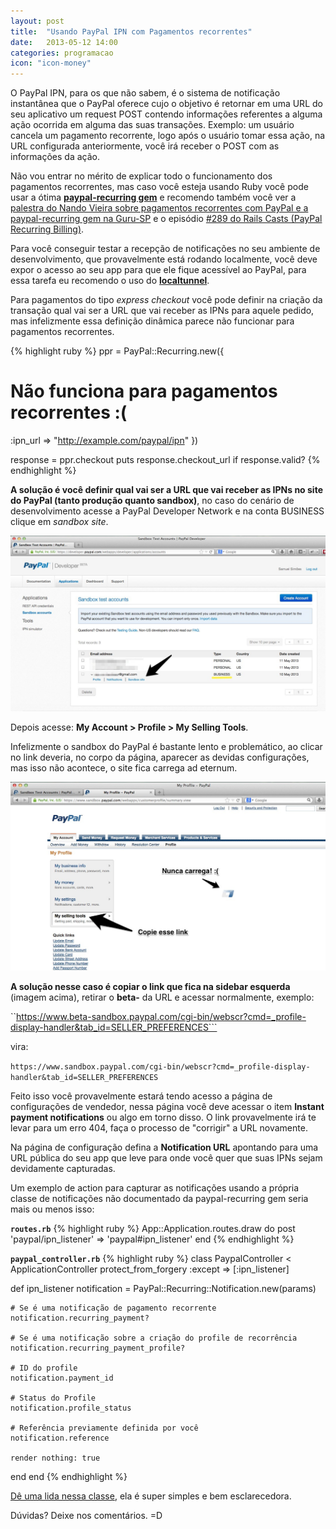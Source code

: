 ```yaml
---
layout: post
title:  "Usando PayPal IPN com Pagamentos recorrentes"
date:   2013-05-12 14:00
categories: programacao
icon: "icon-money"
---
```


O PayPal IPN, para os que não sabem, é o sistema de notificação instantânea que o PayPal oferece cujo o objetivo é retornar em uma URL do seu aplicativo um request POST contendo informações referentes a alguma ação ocorrida em alguma das suas transações. Exemplo: um usuário cancela um pagamento recorrente, logo após o usuário tomar essa ação, na URL configurada anteriormente, você irá receber o POST com as informações da ação.

Não vou entrar no mérito de explicar todo o funcionamento dos pagamentos recorrentes, mas caso você esteja usando Ruby você pode usar a ótima **[paypal-recurring gem](https://github.com/fnando/paypal-recurring)** e recomendo também você ver a [palestra do Nando Vieira sobre pagamentos recorrentes com PayPal e a paypal-recurring gem na Guru-SP](http://blip.tv/agaelebe/gurusp_encontro_17_fnando_paypal-5517398) e o episódio [#289 do Rails Casts (PayPal Recurring Billing)](http://railscasts.com/episodes/289-paypal-recurring-billing).

Para você conseguir testar a recepção de notificações no seu ambiente de desenvolvimento, que provavelmente está rodando localmente, você deve expor o acesso ao seu app para que ele fique acessível ao PayPal, para essa tarefa eu recomendo o uso do **[localtunnel](http://progrium.com/localtunnel)**.

Para pagamentos do tipo *express checkout* você pode definir na criação da transação qual vai ser a URL que vai receber as IPNs para aquele pedido, mas infelizmente essa definição dinâmica parece não funcionar para pagamentos recorrentes.

{% highlight ruby %}
ppr = PayPal::Recurring.new({
  # Não funciona para pagamentos recorrentes :(
  :ipn_url	  => "http://example.com/paypal/ipn"
})

response = ppr.checkout
puts response.checkout_url if response.valid?
{% endhighlight %}

**A solução é você definir qual vai ser a URL que vai receber as IPNs no site do PayPal (tanto produção quanto sandbox)**, no caso do cenário de desenvolvimento acesse a PayPal Developer Network e na conta BUSINESS clique em *sandbox site*.

<img src="/images/sandbox-link-dashboard.jpeg" class="full-image"/>

Depois acesse: **My Account > Profile > My Selling Tools**.

Infelizmente o sandbox do PayPal é bastante lento e problemático, ao clicar no link deveria, no corpo da página, aparecer as devidas configurações, mas isso não acontece, o site fica carrega ad eternum.

<img src="/images/sandbox-link-copy.jpeg" class="full-image"/>

**A solução nesse caso é copiar o link que fica na sidebar esquerda** (imagem acima), retirar o **beta-** da URL e acessar normalmente, exemplo:

``https://www.beta-sandbox.paypal.com/cgi-bin/webscr?cmd=_profile-display-handler&tab_id=SELLER_PREFERENCES```

vira:

```https://www.sandbox.paypal.com/cgi-bin/webscr?cmd=_profile-display-handler&tab_id=SELLER_PREFERENCES```

Feito isso você provavelmente estará tendo acesso a página de configurações de vendedor, nessa página você deve acessar o item **Instant payment notifications** ou algo em torno disso. O link provavelmente irá te levar para um erro 404, faça o processo de "corrigir" a URL novamente.

Na página de configuração defina a **Notification URL** apontando para uma URL pública do seu app que leve para onde você quer que suas IPNs sejam devidamente capturadas.

Um exemplo de action para capturar as notificações usando a própria classe de notificações não documentado da paypal-recurring gem seria mais ou menos isso:

**```routes.rb```**
{% highlight ruby %}
App::Application.routes.draw do
  post 'paypal/ipn_listener' => 'paypal#ipn_listener'
end
{% endhighlight %}

**```paypal_controller.rb```**
{% highlight ruby %}
class PaypalController < ApplicationController
  protect_from_forgery :except => [:ipn_listener]

  def ipn_listener
    notification = PayPal::Recurring::Notification.new(params)

    # Se é uma notificação de pagamento recorrente
    notification.recurring_payment?

    # Se é uma notificação sobre a criação do profile de recorrência
    notification.recurring_payment_profile?

    # ID do profile
    notification.payment_id

    # Status do Profile
    notification.profile_status

    # Referência previamente definida por você
    notification.reference

    render nothing: true
  end
end
{% endhighlight %}

[Dê uma lida nessa classe](https://github.com/fnando/paypal-recurring/blob/master/lib/paypal/recurring/notification.rb), ela é super simples e bem esclarecedora.

Dúvidas? Deixe nos comentários. =D
